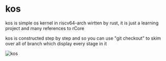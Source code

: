 # kos
kos is simple os kernel in riscv64-arch wirtten by rust, it is just a learning project and many references to rCore

kos is constructed step by step and so you can use "git checkout" to skim over all of branch which display every stage in it

![kos](https://src-1259777572.cos.ap-chengdu.myqcloud.com/kos.gif)
